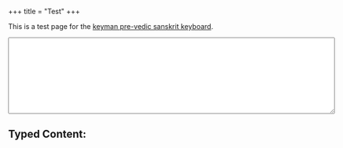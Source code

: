 +++
title = "Test"
+++

This is a test page for the [keyman pre-vedic sanskrit keyboard](../).


<script src='https://s.keyman.com/kmw/engine/18.0.240/keymanweb.js'></script>
<script src='https://s.keyman.com/kmw/engine/18.0.240/kmwuitoggle.js'></script>



<!-- The textarea where you will type -->
<textarea id="myTextarea" rows="10" cols="80"></textarea>

<!-- The output display element -->
<h2>Typed Content:</h2>
<div id="output"></div>


<script>
  window.addEventListener('load', (event) => {
    keyman.init({attachType:'auto'});
    keyman.addKeyboards('@en'); // Loads default English keyboard from Keyman Cloud (CDN)
    keyman.addKeyboards('@th'); // Loads default Thai keyboard from Keyman Cloud (CDN)
    keyman.addKeyboards({
      name: 'Pre-Vedic Sanskrit',
      id: 'itrans_devanagari_sanskrit_pre_vedic',
      filename: '../itrans_devanagari_sanskrit_pre_vedic.js',
      version: '1.0',
      languages: [{
        name: 'Sanskrit',
        id: 'sa',
        region: 'in'
      }]
    });
  });
</script>
